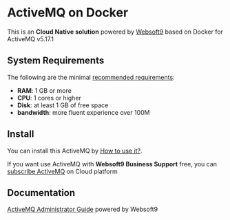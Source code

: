 # ActiveMQ on Docker  

This is an **Cloud Native solution** powered by [Websoft9](https://www.websoft9.com) based on Docker for ActiveMQ v5.17.1

## System Requirements

The following are the minimal [recommended requirements](https://github.com/apache/activemq-artemis/tree/main/artemis-docker):

* **RAM**: 1 GB or more
* **CPU**: 1 cores or higher
* **Disk**: at least 1 GB of free space
* **bandwidth**: more fluent experience over 100M  

## Install

You can install this ActiveMQ by [How to use it?](https://github.com/Websoft9/docker-library#how-to-use-it).   

If you want use ActiveMQ with **Websoft9 Business Support** free, you can [subscribe ActiveMQ](https://www.websoft9.com/apps) on Cloud platform

## Documentation

[ActiveMQ Administrator Guide](https://support.websoft9.com/docs/activemq) powered by Websoft9
